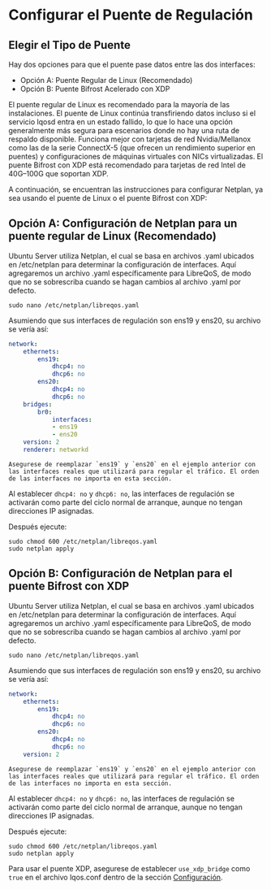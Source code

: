 # Configurar el Puente de Regulación

## Elegir el Tipo de Puente

Hay dos opciones para que el puente pase datos entre las dos interfaces:

- Opción A: Puente Regular de Linux (Recomendado)
- Opción B: Puente Bifrost Acelerado con XDP

El puente regular de Linux es recomendado para la mayoría de las instalaciones. El puente de Linux continúa transfiriendo datos incluso si el servicio lqosd entra en un estado fallido, lo que lo hace una opción generalmente más segura para escenarios donde no hay una ruta de respaldo disponible. Funciona mejor con tarjetas de red Nvidia/Mellanox como las de la serie ConnectX-5 (que ofrecen un rendimiento superior en puentes) y configuraciones de máquinas virtuales con NICs virtualizadas. El puente Bifrost con XDP está recomendado para tarjetas de red Intel de 40G–100G que soportan XDP.

A continuación, se encuentran las instrucciones para configurar Netplan, ya sea usando el puente de Linux o el puente Bifrost con XDP:

## Opción A: Configuración de Netplan para un puente regular de Linux (Recomendado)

Ubuntu Server utiliza Netplan, el cual se basa en archivos .yaml ubicados en /etc/netplan para determinar la configuración de interfaces.
Aquí agregaremos un archivo .yaml específicamente para LibreQoS, de modo que no se sobrescriba cuando se hagan cambios al archivo .yaml por defecto.

```shell
sudo nano /etc/netplan/libreqos.yaml
```

Asumiendo que sus interfaces de regulación son ens19 y ens20, su archivo se vería así:

```yaml
network:
    ethernets:
        ens19:
            dhcp4: no
            dhcp6: no
        ens20:
            dhcp4: no
            dhcp6: no
    bridges:
        br0:
            interfaces:
            - ens19
            - ens20
    version: 2
    renderer: networkd
```
```{note}
Asegurese de reemplazar `ens19` y `ens20` en el ejemplo anterior con las interfaces reales que utilizará para regular el tráfico. El orden de las interfaces no importa en esta sección.
```

Al establecer `dhcp4: no` y `dhcp6: no`, las interfaces de regulación se activarán como parte del ciclo normal de arranque, aunque no tengan direcciones IP asignadas.

Después ejecute:

```shell
sudo chmod 600 /etc/netplan/libreqos.yaml
sudo netplan apply
```

## Opción B: Configuración de Netplan para el puente Bifrost con XDP

Ubuntu Server utiliza Netplan, el cual se basa en archivos .yaml ubicados en /etc/netplan para determinar la configuración de interfaces.
Aquí agregaremos un archivo .yaml específicamente para LibreQoS, de modo que no se sobrescriba cuando se hagan cambios al archivo .yaml por defecto.

```shell
sudo nano /etc/netplan/libreqos.yaml
```

Asumiendo que sus interfaces de regulación son ens19 y ens20, su archivo se vería así:

```yaml
network:
    ethernets:
        ens19:
            dhcp4: no
            dhcp6: no
        ens20:
            dhcp4: no
            dhcp6: no
    version: 2
```
```{note}
Asegurese de reemplazar `ens19` y `ens20` en el ejemplo anterior con las interfaces reales que utilizará para regular el tráfico. El orden de las interfaces no importa en esta sección.
```

Al establecer `dhcp4: no` y `dhcp6: no`, las interfaces de regulación se activarán como parte del ciclo normal de arranque, aunque no tengan direcciones IP asignadas.

Después ejecute:

```shell
sudo chmod 600 /etc/netplan/libreqos.yaml
sudo netplan apply
```

Para usar el puente XDP, asegurese de establecer `use_xdp_bridge` como `true` en el archivo lqos.conf dentro de la sección [Configuración](configuration-es.md).

